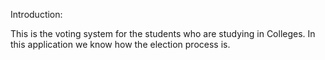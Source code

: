 Introduction:

This is the voting system for the students who are studying in Colleges. In this application we  know how  the election process is.


